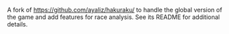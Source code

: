 A fork of https://github.com/ayaliz/hakuraku/ to handle the global version of the game and add features for race analysis.
See its README for additional details.

